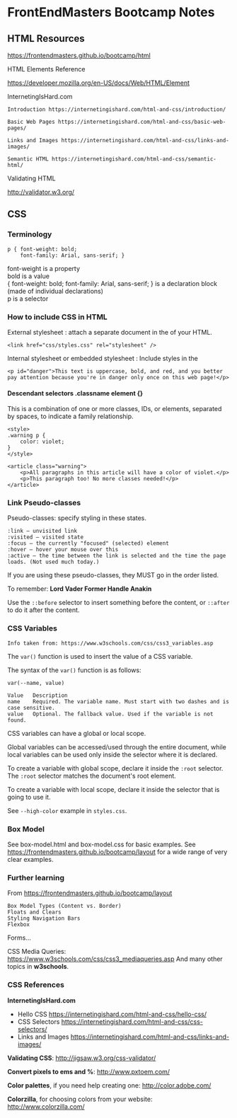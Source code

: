 # FrontEndMasters Bootcamp Notes

## HTML Resources

https://frontendmasters.github.io/bootcamp/html

HTML Elements Reference

https://developer.mozilla.org/en-US/docs/Web/HTML/Element

InternetingIsHard.com

    Introduction https://internetingishard.com/html-and-css/introduction/

    Basic Web Pages https://internetingishard.com/html-and-css/basic-web-pages/

    Links and Images https://internetingishard.com/html-and-css/links-and-images/

    Semantic HTML https://internetingishard.com/html-and-css/semantic-html/

Validating HTML

http://validator.w3.org/

## CSS

### Terminology

    p { font-weight: bold;
        font-family: Arial, sans-serif; }

font-weight is a property  
bold        is a value  
{ font-weight: bold; font-family: Arial, sans-serif; }  is a declaration block (made of individual declarations)  
p           is a selector  

### How to include CSS in HTML

External stylesheet : attach a separate document in the <head> of your HTML.

    <link href="css/styles.css" rel="stylesheet" />

Internal stylesheet or embedded stylesheet : Include styles in the <style> tag in the <head> of your HTML

    <style>
        body {
            font-family: Arial, Helvetica, sans-serif;
        }
    </style>

Inline styles : occur in the HTML tag itself

    <p style="color: purple;">I am a purple paragraph!</p>

### CSS Selectors

Four simple ways to include CSS in your document:

-   Elements: HTML tags as selectors
-   Classes
-   IDs
-   Descendant selector

#### Element Selectors

Simply list the HTML tag and how you'd like it styled.

    body {
        font-family: Arial, Helvetica, sans-serif;
    }

#### Class Selectors

Create a class and attach it to an HTML tag to make the class appear.

    .classname

    <style>
    .warning {
        color: orange;
        font-weight: bold;
    }
    </style>

    <p class="warning">This paragraph displays a warning!</p>

- An element can be of more than one class.
- You may use classes in different parts of the document.
- Classes are more specific than HTML elements and override them.

#### ID Selectors

Create an ID and attach it to an HTML tag to make the styling appear.

<style>
    #danger {
        color: red;
        font-weight: bold;
        text-transform: uppercase;
    }
    </style>

    <p id="danger">This text is uppercase, bold, and red, and you better pay attention because you're in danger only once on this web page!</p>

#### Descendant selectors .classname element {}

This is a combination of one or more classes, IDs, or elements, separated by spaces, to indicate a family relationship.

    <style>
    .warning p {
        color: violet;
    }
    </style>

    <article class="warning">
        <p>All paragraphs in this article will have a color of violet.</p>
        <p>This paragraph too! No more classes needed!</p>
    </article>

### Link Pseudo-classes

Pseudo-classes: specify styling in these states.

    :link — unvisited link
    :visited — visited state
    :focus — the currently "focused" (selected) element
    :hover — hover your mouse over this
    :active — the time between the link is selected and the time the page loads. (Not used much today.)

If you are using these pseudo-classes, they MUST go in the order listed.

To remember: **Lord Vader Former Handle Anakin**

Use the `::before` selector to insert something before the content, or `::after` to do it after the content.

### CSS Variables

    Info taken from: https://www.w3schools.com/css/css3_variables.asp

The `var()` function is used to insert the value of a CSS variable.

The syntax of the `var()` function is as follows:

    var(--name, value)

    Value 	Description
    name 	Required. The variable name. Must start with two dashes and is case sensitive.
    value 	Optional. The fallback value. Used if the variable is not found.

CSS variables can have a global or local scope.

Global variables can be accessed/used through the entire document, while local variables can be used only inside the selector where it is declared.

To create a variable with global scope, declare it inside the `:root` selector. The `:root` selector matches the document's root element.

To create a variable with local scope, declare it inside the selector that is going to use it.

See `--high-color` example in `styles.css`.

### Box Model

See box-model.html and box-model.css for basic examples.
See https://frontendmasters.github.io/bootcamp/layout for a wide range of very clear examples.

### Further learning

From https://frontendmasters.github.io/bootcamp/layout

    Box Model Types (Content vs. Border)
    Floats and Clears
    Styling Navigation Bars
    Flexbox

Forms...

CSS Media Queries: https://www.w3schools.com/css/css3_mediaqueries.asp
And many other topics in **w3schools**.


### CSS References

**InternetingIsHard.com**

-    Hello CSS https://internetingishard.com/html-and-css/hello-css/
-    CSS Selectors https://internetingishard.com/html-and-css/css-selectors/
-    Links and Images https://internetingishard.com/html-and-css/links-and-images/

**Validating CSS**: http://jigsaw.w3.org/css-validator/

**Convert pixels to ems and %**: http://www.pxtoem.com/

**Color palettes**, if you need help creating one: http://color.adobe.com/

**Colorzilla**, for choosing colors from your website: http://www.colorzilla.com/


